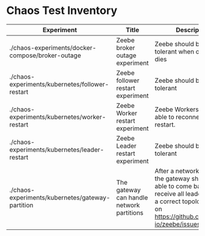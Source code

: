 
[comment]: # (Generated document; run 'python ./scripts/inventory.py' to generate )
# Chaos Test Inventory

| Experiment | Title | Description | Reliability | Availability |
|-----|----|----|----|----|
| ./chaos-experiments/docker-compose/broker-outage | Zeebe broker outage experiment | Zeebe should be fault-tolerant when one broker dies | high | high |
| ./chaos-experiments/kubernetes/follower-restart | Zeebe follower restart experiment | Zeebe should be fault-tolerant | high | high |
| ./chaos-experiments/kubernetes/worker-restart | Zeebe Worker restart experiment | Zeebe Workers should be able to reconnect after restart. | high | high |
| ./chaos-experiments/kubernetes/leader-restart | Zeebe Leader restart experiment | Zeebe should be fault-tolerant | high | high |
| ./chaos-experiments/kubernetes/gateway-partition | The gateway can handle network partitions | After a network partition the gateway should be able to come back and receive all leaders to have a correct topology. Based on https://github.com/zeebe-io/zeebe/issues/4557 | high | high |
